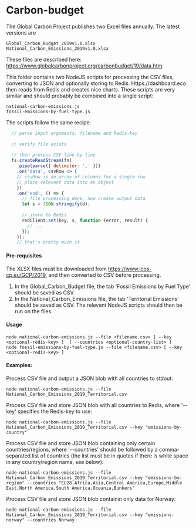 # Carbon-budget 

The Global Carbon Project publishes two Excel files annually. The latest versions are
```
Global_Carbon_Budget_2019v1.0.xlsx
National_Carbon_Emissions_2019v1.0.xlsx
```
These files are described here: https://www.globalcarbonproject.org/carbonbudget/19/data.htm

This folder contains two NodeJS scripts for processing the CSV files, converting to JSON and optionally storing to Redis. Https://dashboard.eco then reads from Redis and creates nice charts. These scripts are very similar and should probably be combined into a single script:
```
national-carbon-emissions.js
fossil-emissions-by-fuel-type.js
```
The scripts follow the same recipe:

```js
  // parse input arguments: filename and Redis-key
  
  // verify file exists
  
  // then process CSV line-by-line
  fs.createReadStream(fn)
    .pipe(parse({ delimiter: ',' }))
    .on('data', csvRow => {
    // csvRow is an array of columns for a single row
    // place relevant data into an object
    })
    .on('end', () => {
      // file processing done, now create output data
      let s = JSON.stringify(d);
      
      // store to Redis 
      redClient.set(key, s, function (error, result) {
        // ...  
      });
    });
    // that's pretty much it
```
#### Pre-requisites
The XLSX files must be downloaded from https://www.icos-cp.eu/GCP/2019, and then converted to CSV before processing. 
1. In the Global_Carbon_Budget file, the tab 'Fossil Emissions by Fuel Type' should be saved as CSV.
2. In the National_Carbon_Emissions file, the tab 'Territorial Emissions' should be saved as CSV.
The relevant NodeJS scripts should then be run on the files.

#### Usage
```
node national-carbon-emissions.js --file <filename.csv> [ --key <optional-redis-key> ]  [ --countries <optional-country-list> ]
node fossil-emissions-by-fuel-type.js --file <filename.csv> [ --key <optional-redis-key> ] 
```
#### Examples:

Process CSV file and output a JSON blob with all countries to stdout:
```
node national-carbon-emissions.js --file National_Carbon_Emissions_2019_Territorial.csv
```
Process CSV file and store JSON blob with all countries to Redis, where '--key' specifies the Redis-key to use:
```
node national-carbon-emissions.js --file National_Carbon_Emissions_2019_Territorial.csv --key "emissions-by-country"
```
Process CSV file and store JSON blob containing only certain countries/regions, where '--countries' should be followed by a comma-separated list of countries (the list must be in quotes if there is white space in any country/region name, see below):
```
node national-carbon-emissions.js --file National_Carbon_Emissions_2019_Territorial.csv --key "emissions-by-region" --countries "EU28,Africa,Asia,Central America,Europe,Middle East,North America,South America,Oceania,Bunkers"
```
Process CSV file and store JSON blob containin only data for Norway:
```
node national-carbon-emissions.js --file National_Carbon_Emissions_2019_Territorial.csv --key "emissions-norway" --countries Norway 
```
